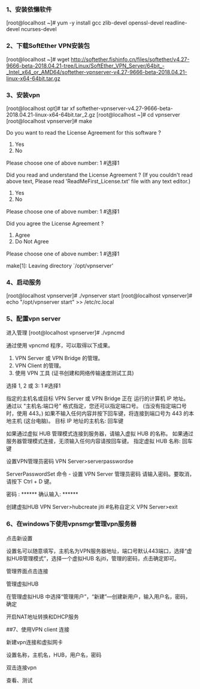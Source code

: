 
### 1、安装依懒软件
[root@localhost ~]# yum -y install gcc zlib-devel openssl-devel readline-devel ncurses-devel

### 2、下载SoftEther VPN安装包
[root@localhost ~]# wget  http://softether.fishinfo.cn/files/softether/v4.27-9666-beta-2018.04.21-tree/Linux/SoftEther_VPN_Server/64bit_-_Intel_x64_or_AMD64/softether-vpnserver-v4.27-9666-beta-2018.04.21-linux-x64-64bit.tar.gz 

### 3、安装vpn
    
[root@localhost opt]# tar xf softether-vpnserver-v4.27-9666-beta-2018.04.21-linux-x64-64bit.tar_2.gz
[root@localhost ~]# cd vpnserver
[root@localhost vpnserver]# make

    
    
     
Do you want to read the License Agreement for this software ?

 1. Yes
 2. No

Please choose one of above number:
 1            #选择1

Did you read and understand the License Agreement ?
 (If you couldn't read above text, Please read 'ReadMeFirst_License.txt'
 file with any text editor.)

 1. Yes
 2. No

Please choose one of above number:
 1           #选择1

Did you agree the License Agreement ?

 1. Agree
 2. Do Not Agree

Please choose one of above number:
 1          #选择1

make[1]: Leaving directory `/opt/vpnserver'

### 4、启动服务
[root@localhost vpnserver]# ./vpnserver start
[root@localhost vpnserver]# echo "/opt/vpnserver start" >> /etc/rc.local

### 5、配置vpn server
进入管理
[root@localhost vpnserver]# ./vpncmd

通过使用 vpncmd 程序，可以取得以下成果。

 1. VPN Server 或 VPN Bridge 的管理。
 2. VPN Client 的管理。
 3. 使用 VPN 工具 (证书创建和网络传输速度测试工具)

选择 1, 2 或 3: 1        #选择1

指定的主机名或目标 VPN Server 或 VPN Bridge 正在 运行的计算机 IP 地址。
 通过以 "主机名:端口号" 格式指定，您还可以指定端口号。
 (当没有指定端口号时，使用 443。)
 如果不输入任何内容并按下回车键，将连接到端口号为 443 的本地主机 (这台电脑)。
 目标 IP 地址的主机名:        回车键

如果通过虚拟 HUB 管理模式连接到服务器，请输入虚拟 HUB 的名称。
 如果通过服务器管理模式连接，无须输入任何内容请按回车键。
 指定虚拟 HUB 名称:           回车键

设置VPN管理员密码
VPN Server>serverpasswordse

ServerPasswordSet 命令 - 设置 VPN Server 管理员密码
 请输入密码。要取消，请按下 Ctrl + D 键。

密码 : ******
 确认输入: ******

创建虚拟HUB
VPN Server>hubcreate jiti       #名称自定义
VPN Server>exit

### 6、在windows下使用vpnsmgr管理vpn服务器


点击新设置



设置名可以随意填写，主机名为VPN服务器地址，端口号默认443端口，选择“虚拟HUB管理模式”，选择一个虚拟HUB 名jiti，管理的密码，点击确定即可。



管理界面点击连接



管理虚拟HUB



在管理虚拟HUB 中选择“管理用户”，“新建”—创建新用户，输入用户名，密码，确定




开启NAT地址转换和DHCP服务



##7、使用VPN client 连接


新建vpn连接和虚拟网卡



设置名称，主机名，HUB，用户名，密码


双击连接vpn


查看、测试
